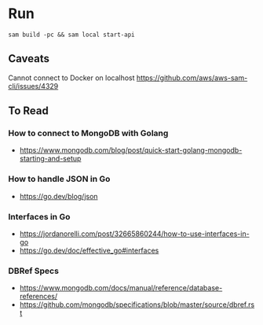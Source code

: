 # Run
`sam build -pc && sam local start-api`

## Caveats
Cannot connect to Docker on localhost
https://github.com/aws/aws-sam-cli/issues/4329

## To Read
### How to connect to MongoDB with Golang
- https://www.mongodb.com/blog/post/quick-start-golang-mongodb-starting-and-setup
### How to handle JSON in Go
- https://go.dev/blog/json
### Interfaces in Go
- https://jordanorelli.com/post/32665860244/how-to-use-interfaces-in-go
- https://go.dev/doc/effective_go#interfaces
### DBRef Specs
- https://www.mongodb.com/docs/manual/reference/database-references/
- https://github.com/mongodb/specifications/blob/master/source/dbref.rst